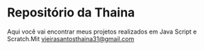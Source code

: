 # Repositório da Thaina 
Aqui você vai encontrar meus projetos realizados em Java Script e Scratch.Mit
vieirasantosthaina31@gmail.com
